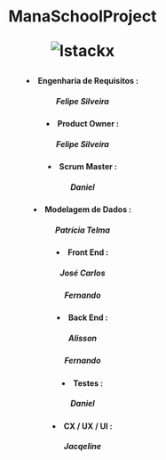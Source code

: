 <div align="center">
<h1>ManaSchoolProject<h/2>
  
![lstackx](https://user-images.githubusercontent.com/96156026/158179984-80d43fca-ddce-4064-b66a-bba88b4963ee.jpg)
</div>

<div align="center"> 
  
####       <li>Engenharia de Requisitos :</li>
#####        Felipe Silveira

####      <li>Product Owner : 
#####       Felipe Silveira

####      <li>Scrum Master : 
#####       Daniel

####       <li>Modelagem de Dados : 
#####       Patrícia Telma 

####       <li>Front End : 
#####       José Carlos
#####       Fernando 

####      <li> Back End : 
#####       Alisson
#####       Fernando 

####       <li>Testes :
#####       Daniel

####       <li>CX / UX / UI : 
#####       Jacqeline
</div>  
  
  
